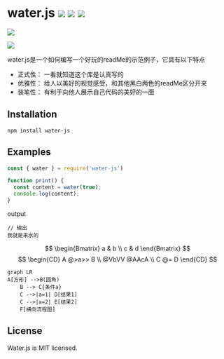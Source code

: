# water.js  ![](https://img.shields.io/badge/license-MIT-blue) ![](https://img.shields.io/badge/npm-v1.0.1-blue) ![](https://img.shields.io/badge/circleci-passing-brightgreen) 
[![](https://img.shields.io/badge/English-en-blue)](https://github.com/zhizunyoulan/readme-show/blob/main/README-en.md)

![](https://github.com/penghuwan/water.js/blob/master/logo.png)

water.js是一个如何编写一个好玩的readMe的示范例子，它具有以下特点
+ 正式性： 一看就知道这个库是认真写的
+ 优雅性： 给人以美好的视觉感受，和其他黑白两色的readMe区分开来
+ 装笔性：  有利于向他人展示自己代码的美好的一面

## Installation
```
npm install water-js
```
## Examples
```js
const { water } = require('water-js')

function print() {
  const content = water(true);
  console.log(content);
}
```
output
```
// 输出
我就是来水的
```
$$
\begin{Bmatrix}
   a & b \\
   c & d
\end{Bmatrix}
$$
$$
\begin{CD}
   A @>a>> B \\
@VbVV @AAcA \\
   C @= D
\end{CD}
$$


```mermaid
graph LR
A[方形] -->B(圆角)
    B --> C{条件a}
    C -->|a=1| D[结果1]
    C -->|a=2| E[结果2]
    F[横向流程图]
```




## License
Water.js is MIT licensed.
